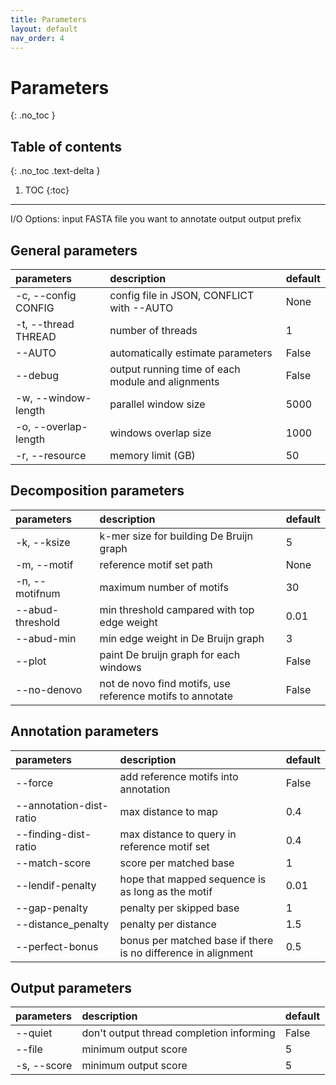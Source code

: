 ```yaml
---
title: Parameters
layout: default
nav_order: 4
---
```


# Parameters
{: .no_toc }

## Table of contents
{: .no_toc .text-delta }

1. TOC
{:toc}

---

I/O Options:
  input                 FASTA file you want to annotate
  output                output prefix

## General parameters

| parameters        | description          | default |
|:-------------|:------------------|:------|
| -c, --config CONFIG   | config file in JSON, CONFLICT with --AUTO | None |
| -t, --thread THREAD   | number of threads | 1 |
| --AUTO                | automatically estimate parameters | False |
| --debug               | output running time of each module and alignments | False |
| -w, --window-length | parallel window size | 5000 |
| -o, --overlap-length | windows overlap size | 1000 |
| -r, --resource | memory limit (GB) | 50 |

## Decomposition parameters

| parameters        | description          | default |
|:-------------|:------------------|:------|
| -k, --ksize      | k-mer size for building De Bruijn graph | 5 |
| -m, --motif      | reference motif set path | None |
| -n, --motifnum | maximum number of motifs | 30 |
| --abud-threshold | min threshold campared with top edge weight | 0.01 |
| --abud-min | min edge weight in De Bruijn graph | 3 |
| --plot | paint De bruijn graph for each windows | False |
| --no-denovo | not de novo find motifs, use reference motifs to annotate | False |

## Annotation parameters

| parameters        | description          | default |
|:-------------|:------------------|:------|
| --force | add reference motifs into annotation | False |
| --annotation-dist-ratio | max distance to map | 0.4 |
| --finding-dist-ratio | max distance to query in reference motif set | 0.4 |
| --match-score | score per matched base | 1 |
| --lendif-penalty | hope that mapped sequence is as long as the motif | 0.01 |
| --gap-penalty | penalty per skipped base | 1 |
| --distance_penalty | penalty per distance | 1.5 |
| --perfect-bonus | bonus per matched base if there is no difference in alignment | 0.5 |

## Output parameters

| parameters        | description          | default |
|:-------------|:------------------|:------|
| --quiet | don't output thread completion informing | False |
| --file | minimum output score | 5 |
| -s, --score | minimum output score | 5 |

